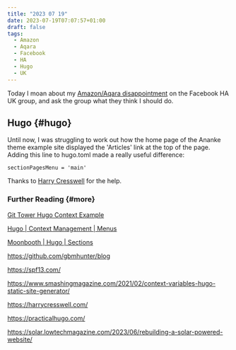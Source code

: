```yaml
---
title: "2023 07 19"
date: 2023-07-19T07:07:57+01:00
draft: false
tags:
  - Amazon
  - Aqara
  - Facebook
  - HA
  - Hugo
  - UK
---
```

Today I moan about my [Amazon/Aqara disappointment](/posts/2023-07-17) on the Facebook HA UK group, and ask the group what they think I should do.

## Hugo {#hugo}

Until now, I was struggling to work out how the home page of the Ananke theme example site displayed the 'Articles' link at the top of the page. Adding this line to hugo.toml made a really useful difference:
```
sectionPagesMenu = 'main'
```

Thanks to [Harry Cresswell](https://harrycresswell.com/writing/menus-in-hugo/) for the help.

### Further Reading {#more}
[Git Tower Hugo Context Example](https://github.com/gittower/hugo-context-example)

[Hugo | Context Management | Menus](https://gohugo.io/content-management/menus/)

[Moonbooth | Hugo | Sections](https://moonbooth.com/hugo/sections/)

https://github.com/gbmhunter/blog

https://spf13.com/

https://www.smashingmagazine.com/2021/02/context-variables-hugo-static-site-generator/

https://harrycresswell.com/

https://practicalhugo.com/

https://solar.lowtechmagazine.com/2023/06/rebuilding-a-solar-powered-website/
